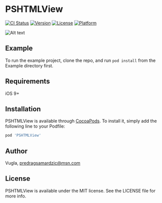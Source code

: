 # PSHTMLView

[![CI Status](http://img.shields.io/travis/Vugla/PSHTMLView.svg?style=flat)](https://travis-ci.org/Vugla/PSHTMLView)
[![Version](https://img.shields.io/cocoapods/v/PSHTMLView.svg?style=flat)](http://cocoapods.org/pods/PSHTMLView)
[![License](https://img.shields.io/cocoapods/l/PSHTMLView.svg?style=flat)](http://cocoapods.org/pods/PSHTMLView)
[![Platform](https://img.shields.io/cocoapods/p/PSHTMLView.svg?style=flat)](http://cocoapods.org/pods/PSHTMLView)

![Alt text](Screenshots/screenshot.png?raw=true)

## Example

To run the example project, clone the repo, and run `pod install` from the Example directory first.

## Requirements

iOS 9+

## Installation

PSHTMLView is available through [CocoaPods](http://cocoapods.org). To install
it, simply add the following line to your Podfile:

```ruby
pod 'PSHTMLView'
```

## Author

Vugla, predragsamardzic@msn.com

## License

PSHTMLView is available under the MIT license. See the LICENSE file for more info.
